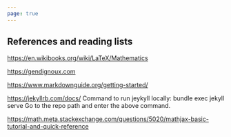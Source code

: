 ```yaml
---
page: true
---
```

## References and reading lists
<https://en.wikibooks.org/wiki/LaTeX/Mathematics>

<https://gendignoux.com>

<https://www.markdownguide.org/getting-started/>

<https://jekyllrb.com/docs/>
Command to run jeykyll locally:
bundle exec jekyll serve
Go to the repo path and enter the above command.

<https://math.meta.stackexchange.com/questions/5020/mathjax-basic-tutorial-and-quick-reference>

